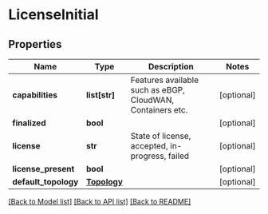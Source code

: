 # LicenseInitial

## Properties
Name | Type | Description | Notes
------------ | ------------- | ------------- | -------------
**capabilities** | **list[str]** | Features available such as eBGP, CloudWAN, Containers etc. | [optional] 
**finalized** | **bool** |  | [optional] 
**license** | **str** | State of license, accepted, in-progress, failed | [optional] 
**license_present** | **bool** |  | [optional] 
**default_topology** | [**Topology**](Topology.md) |  | [optional] 

[[Back to Model list]](../README.md#documentation-for-models) [[Back to API list]](../README.md#documentation-for-api-endpoints) [[Back to README]](../README.md)


